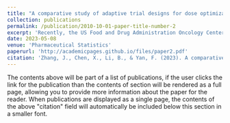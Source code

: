 ```yaml
---
title: "A comparative study of adaptive trial designs for dose optimization"
collection: publications
permalink: /publication/2010-10-01-paper-title-number-2
excerpt: 'Recently, the US Food and Drug Administration Oncology Center of Excellence initiated Project Optimus to reform the dose optimization and dose selection paradigm in oncology drug development. The agency pointed out that the current paradigm for dose selection—based on the maximum tolerated dose (MTD)—is not sufficient for molecularly targeted therapies and immunotherapies, for which efficacy may not increase after the dose reaches a certain level. In these cases, it is more appropriate to identify the optimal biological dose (OBD) that optimizes the risk–benefit tradeoff of the drug. Project Optimus has spurred tremendous interest and urgent need for guidance on designing dose optimization trials. In this article, we review several representative dose optimization designs, including model-based and model-assisted designs, and compare their operating characteristics based on 10,000 randomly generated scenarios with various dose-toxicity and dose-efficacy curves and some fixed representative scenarios. The results show that, compared with model-based designs, model-assisted methods have advantages of easy-to-implement, robustness, and high accuracy to identify OBD. Some guidance is provided to help biostatisticians and clinicians to choose appropriate dose optimization methods in practice.'
date: 2023-05-08
venue: 'Pharmaceutical Statistics'
paperurl: 'http://academicpages.github.io/files/paper2.pdf'
citation: 'Zhang, J., Chen, X., Li, B., & Yan, F. (2023). A comparative study of adaptive trial designs for dose optimization. Pharmaceutical Statistics, 22(5), 797-814.'
---
```


The contents above will be part of a list of publications, if the user clicks the link for the publication than the contents of section will be rendered as a full page, allowing you to provide more information about the paper for the reader. When publications are displayed as a single page, the contents of the above "citation" field will automatically be included below this section in a smaller font.
